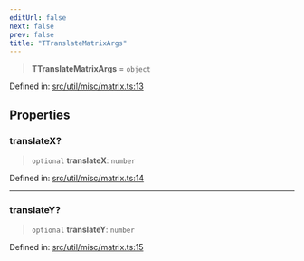 ```yaml
---
editUrl: false
next: false
prev: false
title: "TTranslateMatrixArgs"
---
```


> **TTranslateMatrixArgs** = `object`

Defined in: [src/util/misc/matrix.ts:13](https://github.com/fabricjs/fabric.js/blob/fea1b29b7495d9634e300bd4bfa43de097745805/src/util/misc/matrix.ts#L13)

## Properties

### translateX?

> `optional` **translateX**: `number`

Defined in: [src/util/misc/matrix.ts:14](https://github.com/fabricjs/fabric.js/blob/fea1b29b7495d9634e300bd4bfa43de097745805/src/util/misc/matrix.ts#L14)

***

### translateY?

> `optional` **translateY**: `number`

Defined in: [src/util/misc/matrix.ts:15](https://github.com/fabricjs/fabric.js/blob/fea1b29b7495d9634e300bd4bfa43de097745805/src/util/misc/matrix.ts#L15)
